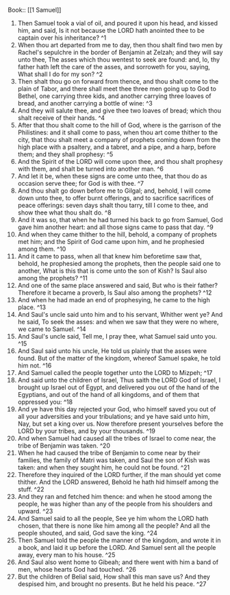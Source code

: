  Book:: [[1 Samuel]]
 1. Then Samuel took a vial of oil, and poured it upon his head, and kissed him, and said, Is it not because the LORD hath anointed thee to be captain over his inheritance? ^1
 2. When thou art departed from me to day, then thou shalt find two men by Rachel's sepulchre in the border of Benjamin at Zelzah; and they will say unto thee, The asses which thou wentest to seek are found: and, lo, thy father hath left the care of the asses, and sorroweth for you, saying, What shall I do for my son? ^2
 3. Then shalt thou go on forward from thence, and thou shalt come to the plain of Tabor, and there shall meet thee three men going up to God to Bethel, one carrying three kids, and another carrying three loaves of bread, and another carrying a bottle of wine: ^3
 4. And they will salute thee, and give thee two loaves of bread; which thou shalt receive of their hands. ^4
 5. After that thou shalt come to the hill of God, where is the garrison of the Philistines: and it shall come to pass, when thou art come thither to the city, that thou shalt meet a company of prophets coming down from the high place with a psaltery, and a tabret, and a pipe, and a harp, before them; and they shall prophesy: ^5
 6. And the Spirit of the LORD will come upon thee, and thou shalt prophesy with them, and shalt be turned into another man. ^6
 7. And let it be, when these signs are come unto thee, that thou do as occasion serve thee; for God is with thee. ^7
 8. And thou shalt go down before me to Gilgal; and, behold, I will come down unto thee, to offer burnt offerings, and to sacrifice sacrifices of peace offerings: seven days shalt thou tarry, till I come to thee, and show thee what thou shalt do. ^8
 9. And it was so, that when he had turned his back to go from Samuel, God gave him another heart: and all those signs came to pass that day. ^9
 10. And when they came thither to the hill, behold, a company of prophets met him; and the Spirit of God came upon him, and he prophesied among them. ^10
 11. And it came to pass, when all that knew him beforetime saw that, behold, he prophesied among the prophets, then the people said one to another, What is this that is come unto the son of Kish? Is Saul also among the prophets? ^11
 12. And one of the same place answered and said, But who is their father? Therefore it became a proverb, Is Saul also among the prophets? ^12
 13. And when he had made an end of prophesying, he came to the high place. ^13
 14. And Saul's uncle said unto him and to his servant, Whither went ye? And he said, To seek the asses: and when we saw that they were no where, we came to Samuel. ^14
 15. And Saul's uncle said, Tell me, I pray thee, what Samuel said unto you. ^15
 16. And Saul said unto his uncle, He told us plainly that the asses were found. But of the matter of the kingdom, whereof Samuel spake, he told him not. ^16
 17. And Samuel called the people together unto the LORD to Mizpeh; ^17
 18. And said unto the children of Israel, Thus saith the LORD God of Israel, I brought up Israel out of Egypt, and delivered you out of the hand of the Egyptians, and out of the hand of all kingdoms, and of them that oppressed you: ^18
 19. And ye have this day rejected your God, who himself saved you out of all your adversities and your tribulations; and ye have said unto him, Nay, but set a king over us. Now therefore present yourselves before the LORD by your tribes, and by your thousands. ^19
 20. And when Samuel had caused all the tribes of Israel to come near, the tribe of Benjamin was taken. ^20
 21. When he had caused the tribe of Benjamin to come near by their families, the family of Matri was taken, and Saul the son of Kish was taken: and when they sought him, he could not be found. ^21
 22. Therefore they inquired of the LORD further, if the man should yet come thither. And the LORD answered, Behold he hath hid himself among the stuff. ^22
 23. And they ran and fetched him thence: and when he stood among the people, he was higher than any of the people from his shoulders and upward. ^23
 24. And Samuel said to all the people, See ye him whom the LORD hath chosen, that there is none like him among all the people? And all the people shouted, and said, God save the king. ^24
 25. Then Samuel told the people the manner of the kingdom, and wrote it in a book, and laid it up before the LORD. And Samuel sent all the people away, every man to his house. ^25
 26. And Saul also went home to Gibeah; and there went with him a band of men, whose hearts God had touched. ^26
 27. But the children of Belial said, How shall this man save us? And they despised him, and brought no presents. But he held his peace. ^27
